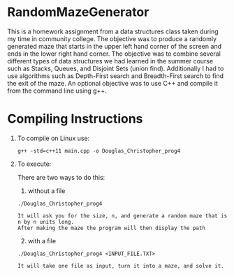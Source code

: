 # RandomMazeGenerator
This is a homework assignment from a data structures class taken during my time in community college. The objective was to produce a randomly generated maze that starts in the upper left hand corner of the screen and ends in the lower right hand corner.  The objective was to combine several different types of data structures we had learned in the summer course such as Stacks, Queues, and Disjoint Sets (union find). Additionally I had to use algorithms such as Depth-First search and Breadth-First search to find the exit of the maze. An optional objective was to use C++ and compile it from the command line using g++.



# Compiling Instructions
1. To compile on Linux use:

	`g++ -std=c++11 main.cpp -o Douglas_Christopher_prog4`
	

2. To execute:

   There are two ways to do this:
	1) without a file
	
	  `./Douglas_Christopher_prog4`
	  
	   It will ask you for the size, n, and generate a random maze that is n by n units long.
	   After making the maze the program will then display the path
	   
	2) with a file
	 
	  `./Douglas_Christopher_prog4 <INPUT_FILE.TXT>`
		
	   It will take one file as input, turn it into a maze, and solve it.
